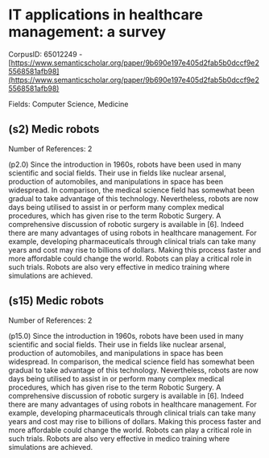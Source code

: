 # IT applications in healthcare management: a survey

CorpusID: 65012249 - [https://www.semanticscholar.org/paper/9b690e197e405d2fab5b0dccf9e25568581afb98](https://www.semanticscholar.org/paper/9b690e197e405d2fab5b0dccf9e25568581afb98)

Fields: Computer Science, Medicine

## (s2) Medic robots
Number of References: 2

(p2.0) Since the introduction in 1960s, robots have been used in many scientific and social fields. Their use in fields like nuclear arsenal, production of automobiles, and manipulations in space has been widespread. In comparison, the medical science field has somewhat been gradual to take advantage of this technology. Nevertheless, robots are now days being utilised to assist in or perform many complex medical procedures, which has given rise to the term Robotic Surgery. A comprehensive discussion of robotic surgery is available in [6]. Indeed there are many advantages of using robots in healthcare management. For example, developing pharmaceuticals through clinical trials can take many years and cost may rise to billions of dollars. Making this process faster and more affordable could change the world. Robots can play a critical role in such trials. Robots are also very effective in medico training where simulations are achieved.
## (s15) Medic robots
Number of References: 2

(p15.0) Since the introduction in 1960s, robots have been used in many scientific and social fields. Their use in fields like nuclear arsenal, production of automobiles, and manipulations in space has been widespread. In comparison, the medical science field has somewhat been gradual to take advantage of this technology. Nevertheless, robots are now days being utilised to assist in or perform many complex medical procedures, which has given rise to the term Robotic Surgery. A comprehensive discussion of robotic surgery is available in [6]. Indeed there are many advantages of using robots in healthcare management. For example, developing pharmaceuticals through clinical trials can take many years and cost may rise to billions of dollars. Making this process faster and more affordable could change the world. Robots can play a critical role in such trials. Robots are also very effective in medico training where simulations are achieved.
